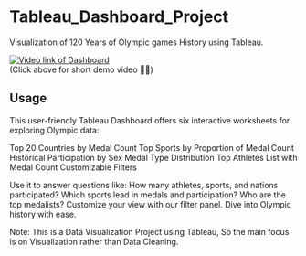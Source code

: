 # Tableau_Dashboard_Project
Visualization of 120 Years of Olympic games History using Tableau.

[![Video link of Dashboard](https://img.youtube.com/vi/r5n2JNEJn44/0.jpg)](https://youtu.be/r5n2JNEJn44)  
(Click above for short demo video ☝🏻️)

## Usage
This user-friendly Tableau Dashboard offers six interactive worksheets for exploring Olympic data:

Top 20 Countries by Medal Count
Top Sports by Proportion of Medal Count
Historical Participation by Sex
Medal Type Distribution
Top Athletes List with Medal Count
Customizable Filters

Use it to answer questions like:
How many athletes, sports, and nations participated?
Which sports lead in medals and participation?
Who are the top medalists?
Customize your view with our filter panel. Dive into Olympic history with ease.

Note: This is a Data Visualization Project using Tableau, So the main focus is on Visualization rather than Data Cleaning.

